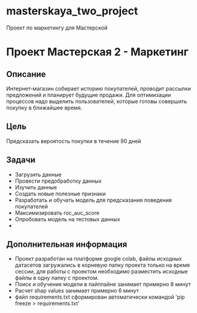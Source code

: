 # masterskaya_two_project

Проект по маркетингу для Мастерской 

# Проект Мастерская 2 - Маркетинг

## Описание

Интернет-магазин собирает историю покупателей, проводит рассылки предложений и планирует будущие продажи. Для оптимизации процессов надо выделить пользователей, которые готовы совершить покупку в ближайшее время.

## Цель

Предсказать вероятость покупки в течение 90 дней

## Задачи

* Загрузить данные  
* Провести предобработку данных
* Изучить данные
* Создать новые полезные признаки
* Разработать и обучать модель для предсказания поведения покупателей
* Максимизировать roc_auc_score
* Опробовать модель на тестовых данных
* 
## Дополнительная информация

* Проект разработан на платформе google colab, файлы исходных датасетов загружались в корневую папку проекта только на время сессии, для работы с проектом необходимо разместить исходные файлы в одну папку с проектом.
* Поиск и обучение модели в пайплайне занимает примерно 8 минут
* Расчет shap values занимает примерно 6 минут
* файл requirements.txt сформирован автоматически командой 'pip freeze > requirements.txt'
